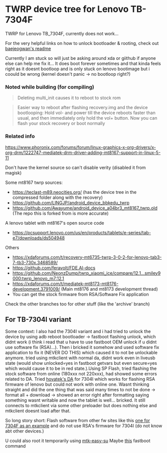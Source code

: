 # TWRP device tree for Lenovo TB-7304F

TWRP for Lenovo TB_7304F, currently does not work...

For the very helpful links on how to unlock bootloader & rooting, check out [baejeogwan's readme](https://github.com/baejeongwan/twrp_device_lenovo_tb7304f)


Currently I am stuck so will just be asking around xda or giithub if anyone else can help me fix it... It does boot forever sometimes and that kinda feels right as it doesnt bootloop and is only stuck on lenovo bootimage but i coould be wrong (kernel doesn't panic -> no bootloop right?)


### Noted while building (for compiling)

> Deleting multi_init causes it to reboot to stock rom

> Easier way to reboot after flashing recovery.img and the device bootlooping: Hold vol- and power till the device reboots faster than usual, and then immediately only hold the vol+ button. Now you can flash your stock recovery or boot normally


### Related info 

https://www.phoronix.com/forums/forum/linux-graphics-x-org-drivers/x-org-drm/1222747-mediatek-drm-driver-adding-mt8167-support-in-linux-5-11

Don't have the kernel source so can't disable verity (disabled it from magisk)

Some mt8167 twrp sources:
- https://teclast-m89.neocities.org/ (has the device tree in the compressed folder along with the recovery)
- https://github.com/LINGJP/android_device_bbkedu_twrp
- https://github.com/Awayume/android_device_a04br3_mt8167_twrp.old (The repo this is forked from is more accurate)

A lenovo tablet with mt8167's open source code
- https://pcsupport.lenovo.com/us/en/products/tablets/e-series/tab-e7/downloads/ds504948

Others
- https://xdaforums.com/t/recovery-mt6735-twrp-3-0-2-for-lenovo-tab3-7-tb3-730x.3468589/
- https://github.com/feravolt/FDE.AI-docs
- https://github.com/NeonzDump/twrp_xiaomi_ice/compare/12.1...smiley9000:twrp_lenovo_m7:12.1
- https://xdaforums.com/t/mediatek-mt8173-mt8176-development.3791009/ (Main mt8176 and mt8173 development thread)
- You can get the stock firmware from RSA/Software Fix application

Check the other branches too for other stuff (like the 'archive' branch)



## For TB-7304I variant 

Some context: I also had the 7304I variant and i had tried to unlock the device by using adb reboot bootloader -> fastboot flashing unlock, which didnt work (i think i read that u have to use fastboot OEM unlock if u didnt use software fix (RSA)...). Then i bricked it somehow and used software fix application to fix it (NEVER DO THIS) which caused it to not be unlockable anymore. tried using mtkclient with normal da, didnt work even in liveusb state (would show unlocked=yes in fastboot getvars but even secure=yes which would cause it to be in red state.).Using SP Flash, tried flashing the stock software from online (180xxx not 220xxx), had showed some errors related to DA. Tried [hovatek's DA](https://www.hovatek.com/forum/thread-23383.html) for 7304I which works for flashing RSA firmware of lenovo but could not work with online one. Wasnt thinking straight and did the one thing that was said many times to not be done -> format all + download -> showed an error right after formatting saying something wasnt writable and now the tablet is well... bricked. It still connects to mtkclient via some other preloader but does nothing else and mtkclient doesnt load after that.

So long story short: Flash software from other fw sites like this [one for 7304F as an example](https://firmwareos.com/lenovo-tab-7-essential-tb-7304f) and do not use RSA's firmware for 7304I (do not know abt other devices.)

U could also root it temporarily using [mtk-easy-su](https://github.com/JunioJsv/mtk-easy-su)
Maybe [this](https://github.com/bkerler/mtkclient/issues/785) fastboot command
